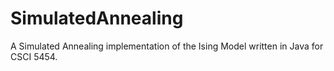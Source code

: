 SimulatedAnnealing
===================

A Simulated Annealing implementation of the Ising Model written in Java for CSCI 5454.
